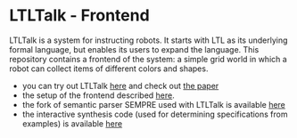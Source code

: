 # LTLTalk - Frontend 

LTLTalk is a system for instructing robots.
It starts with LTL as its underlying formal language, but enables its users to expand the language.
This repository contains a frontend of the system: a simple grid world in which a robot can collect items of different 
colors and shapes.


 - you can try out LTLTalk [here](https://ltltalk.mpi-sws.org/about) and check out 
 [the paper](https://people.mpi-sws.org/~gavran/papers/ltlTalk.pdf)
 - the setup of the frontend described [here](/voxelurn).
 - the fork of semantic parser SEMPRE used with LTLTalk is available [here](https://github.com/mpi-sws-rse/ltltalk-backend)
 - the interactive synthesis code (used for determining specifications from examples) is available [here](https://github.com/mpi-sws-rse/ltltalk-interactive-synthesis)
 

